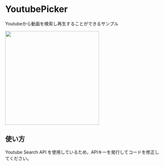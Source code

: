 # YoutubePicker
Youtubeから動画を検索し再生することができるサンプル

<img src="https://i.gyazo.com/9fd3f65654def13dce88c30e43c88554.gif" width="auto" height="300px">

## 使い方
Youtube Search API を使用しているため，APIキーを発行してコードを修正してください。
